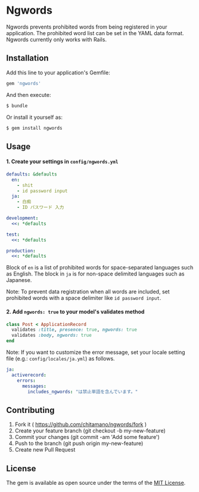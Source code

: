 # Ngwords
Ngwords prevents prohibited words from being registered in your application. The prohibited word list can be set in the YAML data format. Ngwords currently only works with Rails.

## Installation
Add this line to your application's Gemfile:

```ruby
gem 'ngwords'
```

And then execute:
```bash
$ bundle
```

Or install it yourself as:
```bash
$ gem install ngwords
```
## Usage

#### 1. Create your settings in `config/ngwords.yml`

```yml
defaults: &defaults
  en:
    - shit
    - id password input
  ja:
    - 白痴
    - ID パスワード 入力

development:
  <<: *defaults

test:
  <<: *defaults

production:
  <<: *defaults
```

Block of `en` is a list of prohibited words for space-separated languages ​​such as English. The block in `ja` is for non-space delimited languages ​​such as Japanese.

Note: To prevent data registration when all words are included, set prohibited words with a space delimiter like `id password input`.

#### 2. Add `ngwords: true` to your model's validates method

```ruby
class Post < ApplicationRecord
  validates :title, presence: true, ngwords: true
  validates :body, ngwords: true
end
```

Note: If you want to customize the error message, set your locale setting file (e.g.: `config/locales/ja.yml`) as follows.

```yml
ja:
  activerecord:
    errors:
      messages:
        includes_ngwords: "は禁止単語を含んでいます。"
```

## Contributing
1. Fork it ( https://github.com/chitamano/ngwords/fork )
2. Create your feature branch (git checkout -b my-new-feature)
3. Commit your changes (git commit -am 'Add some feature')
4. Push to the branch (git push origin my-new-feature)
5. Create new Pull Request

## License
The gem is available as open source under the terms of the [MIT License](https://opensource.org/licenses/MIT).
